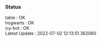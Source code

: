 ### Status


table : OK  
hogwarts : OK  
icy-bot : OK  
Latest Update : 2022-07-02 12:13:51.362060
